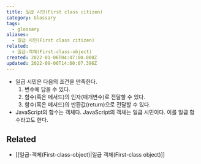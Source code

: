 ```yaml
---
title: 일급 시민(First class citizen)
category: Glossary
tags:
  - glossary
aliases:
  - 일급 시민(First class citizen)
related:
  - 일급-객체(First-class-object)
created: 2022-01-06T04:07:00.000Z
updated: 2022-09-06T14:00:07.396Z
---
```


- 일급 시민은 다음의 조건을 만족한다.
  1.  변수에 담을 수 있다.
  2.  함수(혹은 메서드)의 인자(매개변수)로 전달할 수 있다.
  3.  함수(혹은 메서드)의 반환값(return)으로 전달할 수 있다.
- JavaScript의 함수는 객체다. JavaScript의 객체는 일급 시민이다. 이를 일급 함수라고도 한다.

## Related

- [[일급-객체(First-class-object)|일급 객체(First-class object)]]
